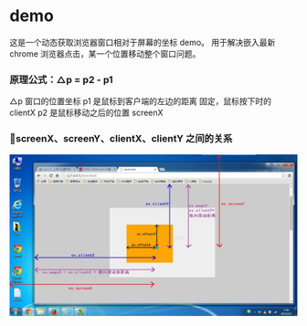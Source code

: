 # demo

这是一个动态获取浏览器窗口相对于屏幕的坐标 demo。
用于解决嵌入最新 chrome 浏览器点击，某一个位置移动整个窗口问题。

### 原理公式：△p = p2 - p1

△p 窗口的位置坐标
p1 是鼠标到客户端的左边的距离 固定，鼠标按下时的 clientX
p2 是鼠标移动之后的位置 screenX

### screenX、screenY、clientX、clientY 之间的关系

![img text](./20150502094344891.jpeg)
